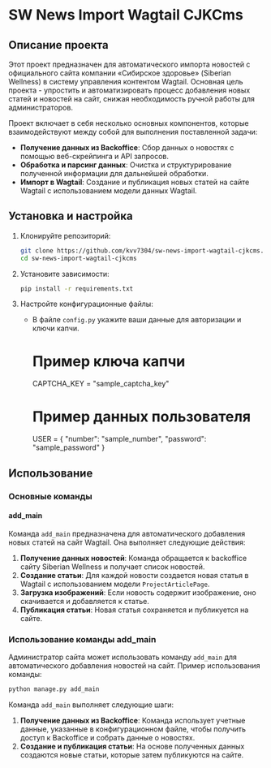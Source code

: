 
# SW News Import Wagtail CJKCms

## Описание проекта

Этот проект предназначен для автоматического импорта новостей с официального сайта компании «Сибирское здоровье» (Siberian Wellness) в систему управления контентом Wagtail. Основная цель проекта - упростить и автоматизировать процесс добавления новых статей и новостей на сайт, снижая необходимость ручной работы для администраторов.

Проект включает в себя несколько основных компонентов, которые взаимодействуют между собой для выполнения поставленной задачи:

- **Получение данных из Backoffice**: Сбор данных о новостях с помощью веб-скрейпинга и API запросов.
- **Обработка и парсинг данных**: Очистка и структурирование полученной информации для дальнейшей обработки.
- **Импорт в Wagtail**: Создание и публикация новых статей на сайте Wagtail с использованием модели данных Wagtail.

## Установка и настройка

1. Клонируйте репозиторий:
   ```sh
   git clone https://github.com/kvv7304/sw-news-import-wagtail-cjkcms.git
   cd sw-news-import-wagtail-cjkcms
   ```

2. Установите зависимости:
   ```sh
   pip install -r requirements.txt
   ```

3. Настройте конфигурационные файлы:
   - В файле `config.py` укажите ваши данные для авторизации и ключи капчи.
      # Пример ключа капчи
      CAPTCHA_KEY = "sample_captcha_key"
      
      # Пример данных пользователя
      USER = {
          "number": "sample_number",
          "password": "sample_password"
      }


## Использование

### Основные команды

#### add_main

Команда `add_main` предназначена для автоматического добавления новых статей на сайт Wagtail. Она выполняет следующие действия:

1. **Получение данных новостей**: Команда обращается к backoffice сайту Siberian Wellness и получает список новостей.
2. **Создание статьи**: Для каждой новости создается новая статья в Wagtail с использованием модели `ProjectArticlePage`.
3. **Загрузка изображений**: Если новость содержит изображение, оно скачивается и добавляется к статье.
4. **Публикация статьи**: Новая статья сохраняется и публикуется на сайте.

### Использование команды add_main

Администратор сайта может использовать команду `add_main` для автоматического добавления новостей на сайт. Пример использования команды:

```sh
python manage.py add_main
```

Команда `add_main` выполняет следующие шаги:

1. **Получение данных из Backoffice**: Команда использует учетные данные, указанные в конфигурационном файле, чтобы получить доступ к Backoffice и собрать данные о новостях.
2. **Создание и публикация статьи**: На основе полученных данных создаются новые статьи, которые затем публикуются на сайте.
